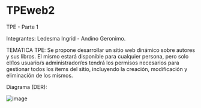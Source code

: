 # TPEweb2

TPE - Parte 1

Integrantes: Ledesma Ingrid - Andino Geronimo.

TEMATICA  TPE:
Se propone desarrollar un sitio web dinámico sobre autores y sus libros. El mismo  estará disponible para cualquier persona, pero solo el/los usuario/s administrador/es tendrá los permisos necesarios para gestionar todos los ítems del sitio, incluyendo la creación, modificación y eliminación de los mismos.

Diagrama (DER):


![image](https://github.com/ingridl23/TPEweb2/assets/143284149/fd8147b3-7ba2-4b2d-8359-8ec073579b21)


